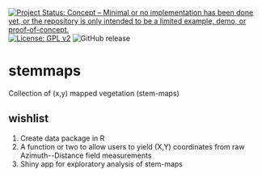 [![Project Status: Concept – Minimal or no implementation has been done yet, or the repository is only intended to be a limited example, demo, or proof-of-concept.](https://www.repostatus.org/badges/latest/concept.svg)](https://www.repostatus.org/#concept) [![License: GPL v2](https://img.shields.io/badge/License-GPL%20v2-blue.svg)](https://www.gnu.org/licenses/old-licenses/gpl-2.0.en.html) 
![GitHub release](https://img.shields.io/badge/devel%20version-v0.0.0001-blue.svg)

# stemmaps
Collection of (x,y) mapped vegetation (stem-maps)

## wishlist
1) Create data package in R
2) A function or two to allow users to yield (X,Y) coordinates from raw Azimuth--Distance field measurements
3) Shiny app for exploratory analysis of stem-maps
